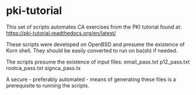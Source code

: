 # pki-tutorial
This set of scripts automates CA exercises from the PKI tutorial found at:
https://pki-tutorial.readthedocs.org/en/latest/

These scripts were developed on OpenBSD and presume the existence of Korn shell.
They should be easily converted to run on ba(sh) if needed.

The scripts presume the existence of input files:
  email_pass.txt
  p12_pass.txt
  rootca_pass.txt
  signca_pass.tx

A secure - preferably automated - means of generating these files is a prerequisite to running the scripts.
